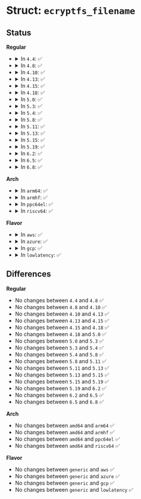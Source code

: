 # Struct: <code>ecryptfs_filename</code>

## Status
<b>Regular</b>
<ul>
<li>
<details>
<summary>In <code>4.4</code>: ✅</summary>

```c
struct ecryptfs_filename {
    struct list_head crypt_stat_list;
    u32 flags;
    u32 seq_no;
    char *filename;
    char *encrypted_filename;
    size_t filename_size;
    size_t encrypted_filename_size;
    char fnek_sig[16];
    char dentry_name[57];
};
```
</details>
</li>
<li>
<details>
<summary>In <code>4.8</code>: ✅</summary>

```c
struct ecryptfs_filename {
    struct list_head crypt_stat_list;
    u32 flags;
    u32 seq_no;
    char *filename;
    char *encrypted_filename;
    size_t filename_size;
    size_t encrypted_filename_size;
    char fnek_sig[16];
    char dentry_name[57];
};
```
</details>
</li>
<li>
<details>
<summary>In <code>4.10</code>: ✅</summary>

```c
struct ecryptfs_filename {
    struct list_head crypt_stat_list;
    u32 flags;
    u32 seq_no;
    char *filename;
    char *encrypted_filename;
    size_t filename_size;
    size_t encrypted_filename_size;
    char fnek_sig[16];
    char dentry_name[57];
};
```
</details>
</li>
<li>
<details>
<summary>In <code>4.13</code>: ✅</summary>

```c
struct ecryptfs_filename {
    struct list_head crypt_stat_list;
    u32 flags;
    u32 seq_no;
    char *filename;
    char *encrypted_filename;
    size_t filename_size;
    size_t encrypted_filename_size;
    char fnek_sig[16];
    char dentry_name[57];
};
```
</details>
</li>
<li>
<details>
<summary>In <code>4.15</code>: ✅</summary>

```c
struct ecryptfs_filename {
    struct list_head crypt_stat_list;
    u32 flags;
    u32 seq_no;
    char *filename;
    char *encrypted_filename;
    size_t filename_size;
    size_t encrypted_filename_size;
    char fnek_sig[16];
    char dentry_name[57];
};
```
</details>
</li>
<li>
<details>
<summary>In <code>4.18</code>: ✅</summary>

```c
struct ecryptfs_filename {
    struct list_head crypt_stat_list;
    u32 flags;
    u32 seq_no;
    char *filename;
    char *encrypted_filename;
    size_t filename_size;
    size_t encrypted_filename_size;
    char fnek_sig[16];
    char dentry_name[57];
};
```
</details>
</li>
<li>
<details>
<summary>In <code>5.0</code>: ✅</summary>

```c
struct ecryptfs_filename {
    struct list_head crypt_stat_list;
    u32 flags;
    u32 seq_no;
    char *filename;
    char *encrypted_filename;
    size_t filename_size;
    size_t encrypted_filename_size;
    char fnek_sig[16];
    char dentry_name[57];
};
```
</details>
</li>
<li>
<details>
<summary>In <code>5.3</code>: ✅</summary>

```c
struct ecryptfs_filename {
    struct list_head crypt_stat_list;
    u32 flags;
    u32 seq_no;
    char *filename;
    char *encrypted_filename;
    size_t filename_size;
    size_t encrypted_filename_size;
    char fnek_sig[16];
    char dentry_name[57];
};
```
</details>
</li>
<li>
<details>
<summary>In <code>5.4</code>: ✅</summary>

```c
struct ecryptfs_filename {
    struct list_head crypt_stat_list;
    u32 flags;
    u32 seq_no;
    char *filename;
    char *encrypted_filename;
    size_t filename_size;
    size_t encrypted_filename_size;
    char fnek_sig[16];
    char dentry_name[57];
};
```
</details>
</li>
<li>
<details>
<summary>In <code>5.8</code>: ✅</summary>

```c
struct ecryptfs_filename {
    struct list_head crypt_stat_list;
    u32 flags;
    u32 seq_no;
    char *filename;
    char *encrypted_filename;
    size_t filename_size;
    size_t encrypted_filename_size;
    char fnek_sig[16];
    char dentry_name[57];
};
```
</details>
</li>
<li>
<details>
<summary>In <code>5.11</code>: ✅</summary>

```c
struct ecryptfs_filename {
    struct list_head crypt_stat_list;
    u32 flags;
    u32 seq_no;
    char *filename;
    char *encrypted_filename;
    size_t filename_size;
    size_t encrypted_filename_size;
    char fnek_sig[16];
    char dentry_name[57];
};
```
</details>
</li>
<li>
<details>
<summary>In <code>5.13</code>: ✅</summary>

```c
struct ecryptfs_filename {
    struct list_head crypt_stat_list;
    u32 flags;
    u32 seq_no;
    char *filename;
    char *encrypted_filename;
    size_t filename_size;
    size_t encrypted_filename_size;
    char fnek_sig[16];
    char dentry_name[57];
};
```
</details>
</li>
<li>
<details>
<summary>In <code>5.15</code>: ✅</summary>

```c
struct ecryptfs_filename {
    struct list_head crypt_stat_list;
    u32 flags;
    u32 seq_no;
    char *filename;
    char *encrypted_filename;
    size_t filename_size;
    size_t encrypted_filename_size;
    char fnek_sig[16];
    char dentry_name[57];
};
```
</details>
</li>
<li>
<details>
<summary>In <code>5.19</code>: ✅</summary>

```c
struct ecryptfs_filename {
    struct list_head crypt_stat_list;
    u32 flags;
    u32 seq_no;
    char *filename;
    char *encrypted_filename;
    size_t filename_size;
    size_t encrypted_filename_size;
    char fnek_sig[16];
    char dentry_name[57];
};
```
</details>
</li>
<li>
<details>
<summary>In <code>6.2</code>: ✅</summary>

```c
struct ecryptfs_filename {
    struct list_head crypt_stat_list;
    u32 flags;
    u32 seq_no;
    char *filename;
    char *encrypted_filename;
    size_t filename_size;
    size_t encrypted_filename_size;
    char fnek_sig[16];
    char dentry_name[57];
};
```
</details>
</li>
<li>
<details>
<summary>In <code>6.5</code>: ✅</summary>

```c
struct ecryptfs_filename {
    struct list_head crypt_stat_list;
    u32 flags;
    u32 seq_no;
    char *filename;
    char *encrypted_filename;
    size_t filename_size;
    size_t encrypted_filename_size;
    char fnek_sig[16];
    char dentry_name[57];
};
```
</details>
</li>
<li>
<details>
<summary>In <code>6.8</code>: ✅</summary>

```c
struct ecryptfs_filename {
    struct list_head crypt_stat_list;
    u32 flags;
    u32 seq_no;
    char *filename;
    char *encrypted_filename;
    size_t filename_size;
    size_t encrypted_filename_size;
    char fnek_sig[16];
    char dentry_name[57];
};
```
</details>
</li>
</ul>
<b>Arch</b>
<ul>
<li>
<details>
<summary>In <code>arm64</code>: ✅</summary>

```c
struct ecryptfs_filename {
    struct list_head crypt_stat_list;
    u32 flags;
    u32 seq_no;
    char *filename;
    char *encrypted_filename;
    size_t filename_size;
    size_t encrypted_filename_size;
    char fnek_sig[16];
    char dentry_name[57];
};
```
</details>
</li>
<li>
<details>
<summary>In <code>armhf</code>: ✅</summary>

```c
struct ecryptfs_filename {
    struct list_head crypt_stat_list;
    u32 flags;
    u32 seq_no;
    char *filename;
    char *encrypted_filename;
    size_t filename_size;
    size_t encrypted_filename_size;
    char fnek_sig[16];
    char dentry_name[57];
};
```
</details>
</li>
<li>
<details>
<summary>In <code>ppc64el</code>: ✅</summary>

```c
struct ecryptfs_filename {
    struct list_head crypt_stat_list;
    u32 flags;
    u32 seq_no;
    char *filename;
    char *encrypted_filename;
    size_t filename_size;
    size_t encrypted_filename_size;
    char fnek_sig[16];
    char dentry_name[57];
};
```
</details>
</li>
<li>
<details>
<summary>In <code>riscv64</code>: ✅</summary>

```c
struct ecryptfs_filename {
    struct list_head crypt_stat_list;
    u32 flags;
    u32 seq_no;
    char *filename;
    char *encrypted_filename;
    size_t filename_size;
    size_t encrypted_filename_size;
    char fnek_sig[16];
    char dentry_name[57];
};
```
</details>
</li>
</ul>
<b>Flavor</b>
<ul>
<li>
<details>
<summary>In <code>aws</code>: ✅</summary>

```c
struct ecryptfs_filename {
    struct list_head crypt_stat_list;
    u32 flags;
    u32 seq_no;
    char *filename;
    char *encrypted_filename;
    size_t filename_size;
    size_t encrypted_filename_size;
    char fnek_sig[16];
    char dentry_name[57];
};
```
</details>
</li>
<li>
<details>
<summary>In <code>azure</code>: ✅</summary>

```c
struct ecryptfs_filename {
    struct list_head crypt_stat_list;
    u32 flags;
    u32 seq_no;
    char *filename;
    char *encrypted_filename;
    size_t filename_size;
    size_t encrypted_filename_size;
    char fnek_sig[16];
    char dentry_name[57];
};
```
</details>
</li>
<li>
<details>
<summary>In <code>gcp</code>: ✅</summary>

```c
struct ecryptfs_filename {
    struct list_head crypt_stat_list;
    u32 flags;
    u32 seq_no;
    char *filename;
    char *encrypted_filename;
    size_t filename_size;
    size_t encrypted_filename_size;
    char fnek_sig[16];
    char dentry_name[57];
};
```
</details>
</li>
<li>
<details>
<summary>In <code>lowlatency</code>: ✅</summary>

```c
struct ecryptfs_filename {
    struct list_head crypt_stat_list;
    u32 flags;
    u32 seq_no;
    char *filename;
    char *encrypted_filename;
    size_t filename_size;
    size_t encrypted_filename_size;
    char fnek_sig[16];
    char dentry_name[57];
};
```
</details>
</li>
</ul>

## Differences
<b>Regular</b>
<ul>
<li>
No changes between <code>4.4</code> and <code>4.8</code> ✅
</li>
<li>
No changes between <code>4.8</code> and <code>4.10</code> ✅
</li>
<li>
No changes between <code>4.10</code> and <code>4.13</code> ✅
</li>
<li>
No changes between <code>4.13</code> and <code>4.15</code> ✅
</li>
<li>
No changes between <code>4.15</code> and <code>4.18</code> ✅
</li>
<li>
No changes between <code>4.18</code> and <code>5.0</code> ✅
</li>
<li>
No changes between <code>5.0</code> and <code>5.3</code> ✅
</li>
<li>
No changes between <code>5.3</code> and <code>5.4</code> ✅
</li>
<li>
No changes between <code>5.4</code> and <code>5.8</code> ✅
</li>
<li>
No changes between <code>5.8</code> and <code>5.11</code> ✅
</li>
<li>
No changes between <code>5.11</code> and <code>5.13</code> ✅
</li>
<li>
No changes between <code>5.13</code> and <code>5.15</code> ✅
</li>
<li>
No changes between <code>5.15</code> and <code>5.19</code> ✅
</li>
<li>
No changes between <code>5.19</code> and <code>6.2</code> ✅
</li>
<li>
No changes between <code>6.2</code> and <code>6.5</code> ✅
</li>
<li>
No changes between <code>6.5</code> and <code>6.8</code> ✅
</li>
</ul>
<b>Arch</b>
<ul>
<li>
No changes between <code>amd64</code> and <code>arm64</code> ✅
</li>
<li>
No changes between <code>amd64</code> and <code>armhf</code> ✅
</li>
<li>
No changes between <code>amd64</code> and <code>ppc64el</code> ✅
</li>
<li>
No changes between <code>amd64</code> and <code>riscv64</code> ✅
</li>
</ul>
<b>Flavor</b>
<ul>
<li>
No changes between <code>generic</code> and <code>aws</code> ✅
</li>
<li>
No changes between <code>generic</code> and <code>azure</code> ✅
</li>
<li>
No changes between <code>generic</code> and <code>gcp</code> ✅
</li>
<li>
No changes between <code>generic</code> and <code>lowlatency</code> ✅
</li>
</ul>

